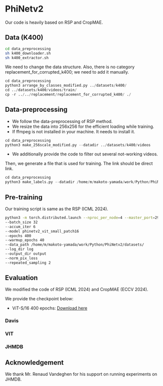 # PhiNetv2

Our code is heavily based on RSP and CropMAE. 

## Data (K400)

```sh
cd data_preprocessing
sh k400_downloader.sh
sh k400_extractor.sh
```

We need to change the data structure. Also, there is no category replacement_for_corrupted_k400; we need to add it manually. 

```python
cd data_preprocessing
python3 arrange_by_classes_modified.py ../datasets/k400/
cd ../datasets/k400/videos/train/
cp -r ../../replacement/replacement_for_corrupted_k400/ ./
```



## Data-preprocessing
- We follow the data-preprocessing of RSP method. 
- We resize the data into 256x256 for the efficient loading while training.
- If ffmpeg is not installed in your machine. It needs to install it.

```python
cd data_preprocessing
python3 make_256scale_modified.py --datadir ../datasets/k400/videos
```
- We additionally provide the code to filter out several not-working videos.

Then, we generate a file that is used for training. The link should be direct link. 

```python
cd data_preprocessing
python3 make_labels.py --datadir /home/m/makoto-yamada/work/Python/PhiNetv2/datasets/k400/videos --filedir /home/m/makoto-yamada/work/Python/PhiNetv2/datasets/k400/videos/train2
```

## Pre-training
Our training script is same as the RSP (ICML 2024). 

```sh
python3 -m torch.distributed.launch --nproc_per_node=4 --master_port=29500 main_pretrain_phinetv2.py
--batch_size 32
--accum_iter 6
--model phinetv2_vit_small_patch16
--epochs 400
--warmup_epochs 40
--data_path /home/m/makoto-yamada/work/Python/PhiNetv2/datasets/
--log_dir log
--output_dir output
--norm_pix_loss
--repeated_sampling 2 
```

## Evaluation
We modified the code of RSP (ICML 2024) and CropMAE (ECCV 2024). 

We provide the checkpoint below:  
- ViT-S/16 400 epochs: [Download here](https://example.com/path/to/checkpoint)

### Davis

### VIT

### JHMDB

## Acknowledgement
We thank Mr. Renaud Vandeghen for his support on running experiments on JHMDB.


